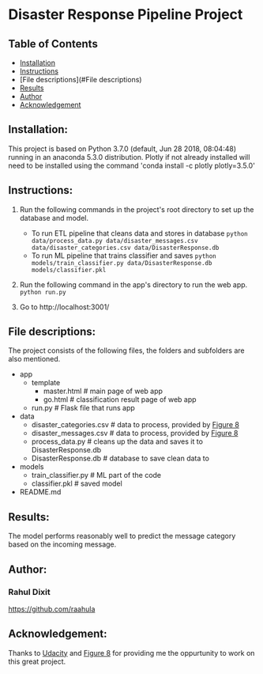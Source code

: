# Disaster Response Pipeline Project
## Table of Contents
* [Installation](#Installation)
* [Instructions](#Instructions)
* [File descriptions](#File descriptions)
* [Results](#Results)
* [Author](#Author)
* [Acknowledgement](#Acknowledgement)

## Installation:
This project is based on Python 3.7.0 (default, Jun 28 2018, 08:04:48) running in an anaconda 5.3.0 distribution.
Plotly if not already installed will need to be installed using the command 'conda install -c plotly plotly=3.5.0'

## Instructions:
1. Run the following commands in the project's root directory to set up the database and model.

    - To run ETL pipeline that cleans data and stores in database
        `python data/process_data.py data/disaster_messages.csv data/disaster_categories.csv data/DisasterResponse.db`
    - To run ML pipeline that trains classifier and saves
        `python models/train_classifier.py data/DisasterResponse.db models/classifier.pkl`

2. Run the following command in the app's directory to run the web app.
    `python run.py`

3. Go to http://localhost:3001/

## File descriptions:

The project consists of the following files, the folders and subfolders are also mentioned.
- app
  - template
    - master.html  # main page of web app
    - go.html  # classification result page of web app
  - run.py  # Flask file that runs app
- data
  - disaster_categories.csv  # data to process, provided by [Figure 8](https://www.figure-eight.com/)
  - disaster_messages.csv  # data to process, provided by [Figure 8](https://www.figure-eight.com/)
  - process_data.py  # cleans up the data and saves it to DisasterResponse.db
  - DisasterResponse.db  # database to save clean data to
- models
  - train_classifier.py  # ML part of the code
  - classifier.pkl  # saved model
- README.md

## Results:
The model performs reasonably well to predict the message category based on the incoming message.

## Author:
### Rahul Dixit
https://github.com/raahula

## Acknowledgement:
Thanks to [Udacity](https://www.udacity.com/) and [Figure 8](https://www.figure-eight.com/) for providing me the oppurtunity to work on this great project.
